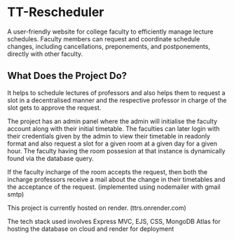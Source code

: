 # TT-Rescheduler
A user-friendly website for college faculty to efficiently manage lecture schedules. Faculty members can request and coordinate schedule changes, including cancellations, preponements, and postponements, directly with other faculty. 

## What Does the Project Do?
It helps to schedule lectures of professors and also helps them to request a slot 
in a decentralised manner and the respective professor in charge of the slot gets to approve the request. 

The project has an admin panel where the admin will initialise the faculty account along with their initial timetable.
The faculties can later login with their credentials given by the admin to view their timetable in readonly format and also request a slot for a given room at a given day for a given hour.
The faculty having the room possesion at that instance is dynamically found via the database query.

If the faculty incharge of the room accepts the request, 
then both the incharge professors receive a mail about the change in their timetables and the acceptance of the request.
(implemented using nodemailer with gmail smtp)

This project is currently hosted on render. (ttrs.onrender.com)

The tech stack used involves Express MVC, EJS, CSS, MongoDB Atlas for hosting the database on cloud and render for deployment
